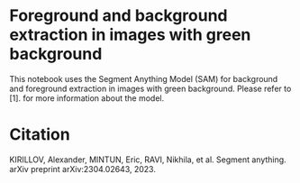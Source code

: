 # Foreground and background extraction in images with green background
This notebook uses the Segment Anything Model (SAM) for background and foreground extraction in images with green background. Please refer to [1]. for more information about the model.
# Citation
KIRILLOV, Alexander, MINTUN, Eric, RAVI, Nikhila, et al. Segment anything. arXiv preprint arXiv:2304.02643, 2023.
